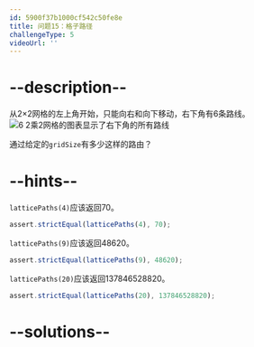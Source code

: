 ```yaml
---
id: 5900f37b1000cf542c50fe8e
title: 问题15：格子路径
challengeType: 5
videoUrl: ''
---
```


# --description--

从2×2网格的左上角开始，只能向右和向下移动，右下角有6条路线。 ![6 2乘2网格的图表显示了右下角的所有路线](https://cdn-media-1.freecodecamp.org/imgr/1Atixoj.gif)

通过给定的`gridSize`有多少这样的路由？

# --hints--

`latticePaths(4)`应该返回70。

```js
assert.strictEqual(latticePaths(4), 70);
```

`latticePaths(9)`应该返回48620。

```js
assert.strictEqual(latticePaths(9), 48620);
```

`latticePaths(20)`应该返回137846528820。

```js
assert.strictEqual(latticePaths(20), 137846528820);
```

# --solutions--

